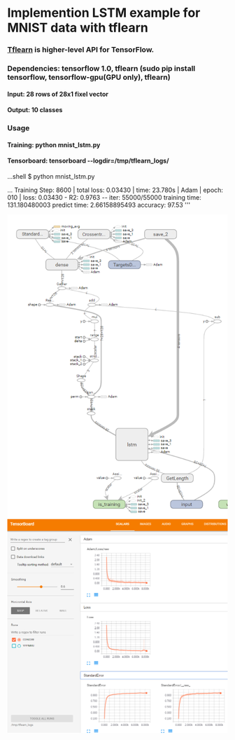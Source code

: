 # Implemention LSTM example for MNIST data with tflearn

### [Tflearn](https://github.com/tflearn/tflearn) is higher-level API for TensorFlow.
### Dependencies: tensorflow 1.0, tflearn (sudo pip install tensorflow, tensorflow-gpu(GPU only), tflearn)
#### Input: 28 rows of 28x1 fixel vector
#### Output: 10 classes
### Usage
#### Training: python mnist_lstm.py
#### Tensorboard: tensorboard --logdir=/tmp/tflearn_logs/

...shell
$ python mnist_lstm.py

...
Training Step: 8600  | total loss: 0.03430 | time: 23.780s
| Adam | epoch: 010 | loss: 0.03430 - R2: 0.9763 -- iter: 55000/55000
training time: 131.180480003
predict time: 2.66158895493
accuracy:  97.53
'''

![graph](graph.PNG)
![loss](loss.PNG)
